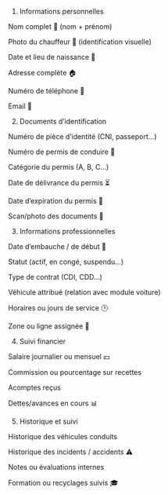 1. Informations personnelles

Nom complet 🪪 (nom + prénom)

Photo du chauffeur 📸 (identification visuelle)

Date et lieu de naissance 🎂

Adresse complète 🏠

Numéro de téléphone 📱

Email 📧

2. Documents d’identification

Numéro de pièce d’identité (CNI, passeport…)

Numéro de permis de conduire 🚗

Catégorie du permis (A, B, C…)

Date de délivrance du permis ⏳

Date d’expiration du permis 📅

Scan/photo des documents 📄

3. Informations professionnelles

Date d’embauche / de début 📆

Statut (actif, en congé, suspendu…)

Type de contrat (CDI, CDD…)

Véhicule attribué (relation avec module voiture)

Horaires ou jours de service 🕒

Zone ou ligne assignée 📍

4. Suivi financier

Salaire journalier ou mensuel 💵

Commission ou pourcentage sur recettes

Acomptes reçus

Dettes/avances en cours 📊

5. Historique et suivi

Historique des véhicules conduits

Historique des incidents / accidents ⚠️

Notes ou évaluations internes

Formation ou recyclages suivis 🎓